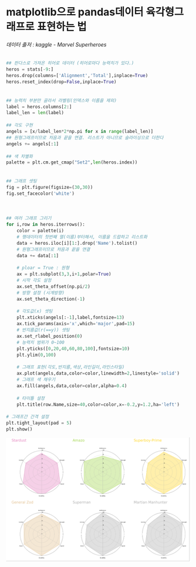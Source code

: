 # matplotlib으로 pandas데이터 육각형그래프로 표현하는 법

###### 데이터 출저 : kaggle - Marvel Superheroes

```python
## 판다스로 가져온 히어로 데이터 (히어로마다 능력치가 있다.)
heros = stats[-9:]
heros.drop(columns=['Alignment','Total'],inplace=True)
heros.reset_index(drop=False,inplace=True)


## 능력치 부분만 골라서 라벨링(인덱스와 이름을 제외)
label = heros.columns[2:]
label_len = len(label)

## 각도 구현
angels = [x/label_len*2*np.pi for x in range(label_len)]
## 원형그래프이므로 처음과 끝을 연결. 리스트가 아니므로 슬라이싱으로 더한다
angels += angels[:1]

## 색 차별화
palette = plt.cm.get_cmap("Set2",len(heros.index))


## 그래프 셋팅
fig = plt.figure(figsize=(30,30))
fig.set_facecolor('white')



## 여러 그래프 그리기
for i,row in heros.iterrows():
    color = palette(i)
    # 행데이터의 첫번째 열(이름)부터해서, 이름을 드랍하고 리스트화
    data = heros.iloc[i][1:].drop('Name').tolist()
    # 원형그래프이므로 처음과 끝을 연결
    data += data[:1]
    
    # ploar = True : 원형
    ax = plt.subplot(3,3,i+1,polar=True)
    # 시작 각도 설정
    ax.set_theta_offset(np.pi/2)
    # 방향 설정 (시계방향)
    ax.set_theta_direction(-1)
    
    # 각도값(x) 셋팅
    plt.xticks(angels[:-1],label,fontsize=13)
    ax.tick_params(axis='x',which='major',pad=15)
    # 반지름값(r(==y)) 셋팅
    ax.set_rlabel_position(0)
    # 능력치 범위가 0~100
    plt.yticks([0,20,40,60,80,100],fontsize=10)
    plt.ylim(0,100)
    
    # 그래프 표현(각도,반지름,색상,라인길이,라인스타일)
    ax.plot(angels,data,color=color,linewidth=2,linestyle='solid')
    # 그래프 색 채우기
    ax.fill(angels,data,color=color,alpha=0.4)
    
    # 타이틀 설정
    plt.title(row.Name,size=40,color=color,x=-0.2,y=1.2,ha='left')
    
# 그래프간 간격 설정
plt.tight_layout(pad = 5)
plt.show()
```

<img src="https://raw.githubusercontent.com/SonJinHYo/image_repo/main/image_server/image-20221016204110126.png" alt="image-20221016204110126" style="zoom:200%;" />
